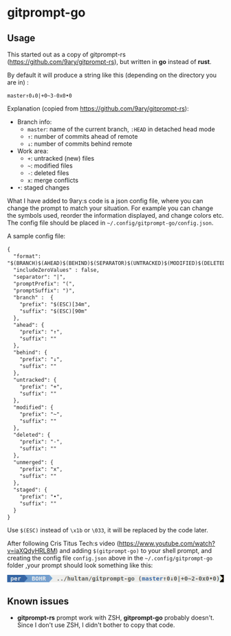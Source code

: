 # gitprompt-go

## Usage

This started out as a copy of gitprompt-rs (https://github.com/9ary/gitprompt-rs), but written in **go** instead of **rust**.

By default it will produce a string like this (depending on the directory you are in) :

    master↑0↓0|+0~3-0x0•0
    
 Explanation (copied from https://github.com/9ary/gitprompt-rs):
 
- Branch info:
  - `master`: name of the current branch, `:HEAD` in detached head mode
  - `↑`: number of commits ahead of remote
  - `↓`: number of commits behind remote
- Work area:
  - `+`: untracked (new) files
  - `~`: modified files
  - `-`: deleted files
  - `x`: merge conflicts
- `•`: staged changes

What I have added to 9ary:s code is a json config file, where you can change the prompt to match your situation. For example you can change the symbols used, reorder the information displayed, and change colors etc. The config file should be placed in `~/.config/gitprompt-go/config.json`.

A sample config file:
 ```
 {
   "format": "$(BRANCH)$(AHEAD)$(BEHIND)$(SEPARATOR)$(UNTRACKED)$(MODIFIED)$(DELETED)$(UNMERGED)$(STAGED)",
   "includeZeroValues" : false,
   "separator": "|",
   "promptPrefix": "(",
   "promptSuffix": ")",
   "branch" :  {
     "prefix": "$(ESC)[34m",
     "suffix": "$(ESC)[90m"
   },
   "ahead": {
     "prefix": "↑",
     "suffix": ""
   },
   "behind": {
     "prefix": "↓",
     "suffix": ""
   },
   "untracked": {
     "prefix": "+",
     "suffix": ""
   },
   "modified": {
     "prefix": "~",
     "suffix": ""
   },
   "deleted": {
     "prefix": "-",
     "suffix": ""
   },
   "unmerged": {
     "prefix": "x",
     "suffix": ""
   },
   "staged": {
     "prefix": "•",
     "suffix": ""
   }
 }
```

Use `$(ESC)` instead of `\x1b` or `\033`, it will be replaced by the code later.

After following Cris Titus Tech:s video (https://www.youtube.com/watch?v=iaXQdyHRL8M) and adding `$(gitprompt-go)` to your shell prompt, and creating the config file `config.json` above in the `~/.config/gitprompt-go` folder ,your prompt should look something like this:

![gitprompt-go](gitprompt.png)

## Known issues

* **gitprompt-rs** prompt work with ZSH, **gitprompt-go** probably doesn't. Since I don't use ZSH, I didn't bother to copy that code.

